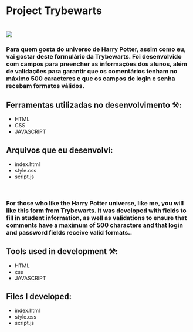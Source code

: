 # Project Trybewarts <h1>

<img src='/home/daniel/MyProjects/Trybewarts/Project-TrybeWarts/images/Trybewarts.gif'><img>

### Para quem gosta do universo de Harry Potter, assim como eu, vai gostar deste formulário da Trybewarts. Foi desenvolvido com campos para preencher as informações dos alunos, além de validações para garantir que os comentários tenham no máximo 500 caracteres e que os campos de login e senha recebam formatos válidos.



## Ferramentas utilizadas no desenvolvimento ⚒️:
+ HTML
+ CSS 
+ JAVASCRIPT

## Arquivos que eu desenvolvi:
+ index.html
+ style.css
+ script.js


<br>
<br<>

### For those who like the Harry Potter universe, like me, you will like this form from Trybewarts. It was developed with fields to fill in student information, as well as validations to ensure that comments have a maximum of 500 characters and that login and password fields receive valid formats..



## Tools used in development ⚒️:
+ HTML
+ css
+ JAVASCRIPT

## Files I developed:
+ index.html
+ style.css
+ script.js